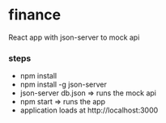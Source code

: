 # finance
React app with json-server to mock api

### steps

-  npm install
-  npm install -g json-server
-  json-server db.json       => runs the mock api
-  npm start                 => runs the app
-  application loads at http://localhost:3000
